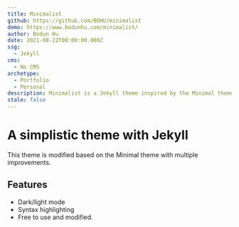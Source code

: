 ```yaml
---
title: Minimalist
github: https://github.com/BDHU/minimalist
demo: https://www.bodunhu.com/minimalist/
author: Bodun Hu
date: 2021-08-22T00:00:00.000Z
ssg:
  - Jekyll
cms:
  - No CMS
archetype:
  - Portfolio
  - Personal
description: Minimalist is a Jekyll theme inspired by the Minimal theme.
stale: false
---
```


# A simplistic theme with Jekyll

This theme is modified based on the Minimal theme with multiple improvements.

## Features

- Dark/light mode
- Syntax highlighting
- Free to use and modified.
